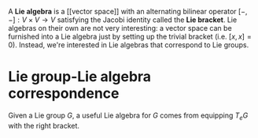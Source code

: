 A **Lie algebra** is a [[vector space]] with an alternating bilinear operator $[-,-]: V \times V \to V$ satisfying the Jacobi identity called the **Lie bracket**. Lie algebras on their own are not very interesting: a vector space can be furnished into a Lie algebra just by setting up the trivial bracket (i.e. $[x,x] = 0$). Instead, we're interested in Lie algebras that correspond to Lie groups.

# Lie group-Lie algebra correspondence

Given a Lie group $G$, a useful Lie algebra for $G$ comes from equipping $T_e G$ with the right bracket.